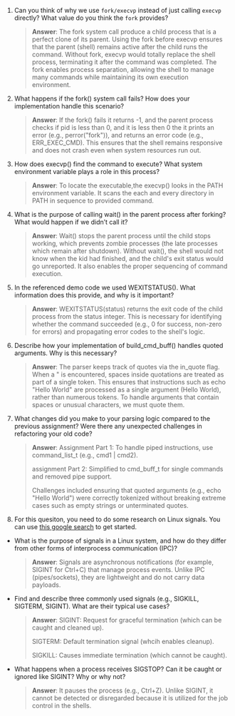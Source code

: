 1. Can you think of why we use `fork/execvp` instead of just calling `execvp` directly? What value do you think the `fork` provides?

    > **Answer**: The fork system call produce a child process that is a perfect clone of its parent.  Using  the fork before execvp ensures that the parent (shell) remains active after the child runs the command. Without fork, execvp would totally replace the shell process, terminating it after the command was completed. The fork enables process separation, allowing the shell to manage many commands while maintaining its own execution environment.

2. What happens if the fork() system call fails? How does your implementation handle this scenario?

    > **Answer**: If the fork() fails it returns -1, and the parent process checks if pid is less than 0, and it is less then 0 the it prints an error (e.g., perror("fork")), and returns an error code (e.g., ERR_EXEC_CMD). This ensures that the shell remains responsive and does not crash even when system resources run out.

3. How does execvp() find the command to execute? What system environment variable plays a role in this process?

    > **Answer**: To locate the executable,the execvp() looks in the PATH environment variable. It scans the each and every directory in PATH in sequence to provided command.

4. What is the purpose of calling wait() in the parent process after forking? What would happen if we didn’t call it?

    > **Answer**: Wait() stops the parent process until the child stops working, which prevents zombie processes (the late processes which remain after shutdown).  Without wait(), the shell would not know when the kid had finished, and the child's exit status would go unreported. It also enables the proper sequencing of command execution.

5. In the referenced demo code we used WEXITSTATUS(). What information does this provide, and why is it important?

    > **Answer**: WEXITSTATUS(status) returns the exit code of the child process from the status integer. This is necessary for identifying whether the command succeeded (e.g., 0 for success, non-zero for errors) and propagating error codes to the shell's logic.

6. Describe how your implementation of build_cmd_buff() handles quoted arguments. Why is this necessary?

    > **Answer**: The parser keeps track of quotes via the in_quote flag.  When a " is encountered, spaces inside quotations are treated as part of a single token.  This ensures that instructions such as echo "Hello World" are processed as a single argument (Hello World), rather than numerous tokens.  To handle arguments that contain spaces or unusual characters, we must quote them.

7. What changes did you make to your parsing logic compared to the previous assignment? Were there any unexpected challenges in refactoring your old code?

    > **Answer**:
    > Assignment Part 1: To handle piped instructions, use command_list_t (e.g., cmd1 | cmd2).
    > 
    > assignment Part 2: Simplified to cmd_buff_t for single commands and removed pipe support.
    > 
    > Challenges included ensuring that quoted arguments (e.g., echo "Hello World") were correctly tokenized without breaking extreme cases such as empty strings or unterminated quotes.

8. For this quesiton, you need to do some research on Linux signals. You can use [this google search](https://www.google.com/search?q=Linux+signals+overview+site%3Aman7.org+OR+site%3Alinux.die.net+OR+site%3Atldp.org&oq=Linux+signals+overview+site%3Aman7.org+OR+site%3Alinux.die.net+OR+site%3Atldp.org&gs_lcrp=EgZjaHJvbWUyBggAEEUYOdIBBzc2MGowajeoAgCwAgA&sourceid=chrome&ie=UTF-8) to get started.

- What is the purpose of signals in a Linux system, and how do they differ from other forms of interprocess communication (IPC)?

    > **Answer**: Signals are asynchronous notifications (for example, SIGINT for Ctrl+C) that manage process events. Unlike IPC (pipes/sockets), they are lightweight and do not carry data payloads.

- Find and describe three commonly used signals (e.g., SIGKILL, SIGTERM, SIGINT). What are their typical use cases?

    > **Answer**:
    > SIGINT: Request for graceful termination (which can be caught and cleaned up).
    > 
    > SIGTERM: Default termination signal (whcih enables cleanup).
    > 
    > SIGKILL: Causes immediate termination (which cannot be caught).


- What happens when a process receives SIGSTOP? Can it be caught or ignored like SIGINT? Why or why not?

    > **Answer**:  It pauses the process (e.g., Ctrl+Z). Unlike SIGINT, it cannot be detected or disregarded because it is utilized for the job control in the shells.
